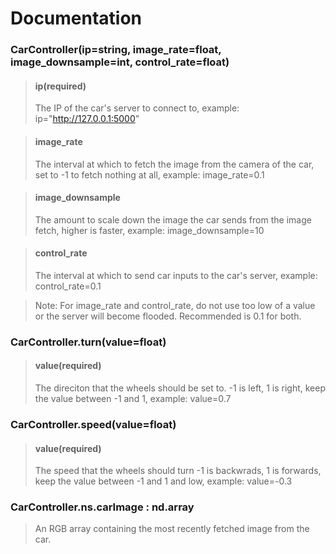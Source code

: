 # Documentation

### CarController(ip=string, image_rate=float, image_downsample=int, control_rate=float)
> #### ip(required)
> The IP of the car's server to connect to, example: ip="http://127.0.0.1:5000"

> #### image_rate
> The interval at which to fetch the image from the camera of the car, set to -1 to fetch nothing at all, example: image_rate=0.1

> #### image_downsample
> The amount to scale down the image the car sends from the image fetch, higher is faster, example: image_downsample=10

> #### control_rate
> The interval at which to send car inputs to the car's server, example: control_rate=0.1</p>

> Note: For image_rate and control_rate, do not use too low of a value or the server will become flooded. Recommended is 0.1 for both.

### CarController.turn(value=float)

> #### value(required)
> The direciton that the wheels should be set to. -1 is left, 1 is right, keep the value between -1 and 1, example: value=0.7

### CarController.speed(value=float)
> #### value(required)
> The speed that the wheels should turn -1 is backwrads, 1 is forwards, keep the value between -1 and 1 and low, example: value=-0.3

### CarController.ns.carImage : nd.array
> An RGB array containing the most recently fetched image from the car.

